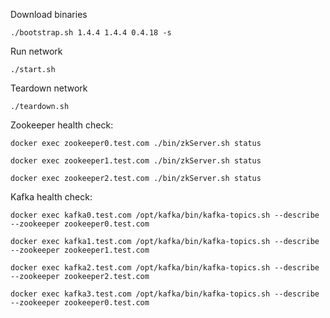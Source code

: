 
Download binaries
```
./bootstrap.sh 1.4.4 1.4.4 0.4.18 -s
```

Run network
```
./start.sh
```

Teardown network
```
./teardown.sh
```

Zookeeper health check:
```
docker exec zookeeper0.test.com ./bin/zkServer.sh status

docker exec zookeeper1.test.com ./bin/zkServer.sh status

docker exec zookeeper2.test.com ./bin/zkServer.sh status
```

Kafka health check:
```
docker exec kafka0.test.com /opt/kafka/bin/kafka-topics.sh --describe --zookeeper zookeeper0.test.com

docker exec kafka1.test.com /opt/kafka/bin/kafka-topics.sh --describe --zookeeper zookeeper1.test.com

docker exec kafka2.test.com /opt/kafka/bin/kafka-topics.sh --describe --zookeeper zookeeper2.test.com

docker exec kafka3.test.com /opt/kafka/bin/kafka-topics.sh --describe --zookeeper zookeeper0.test.com
```